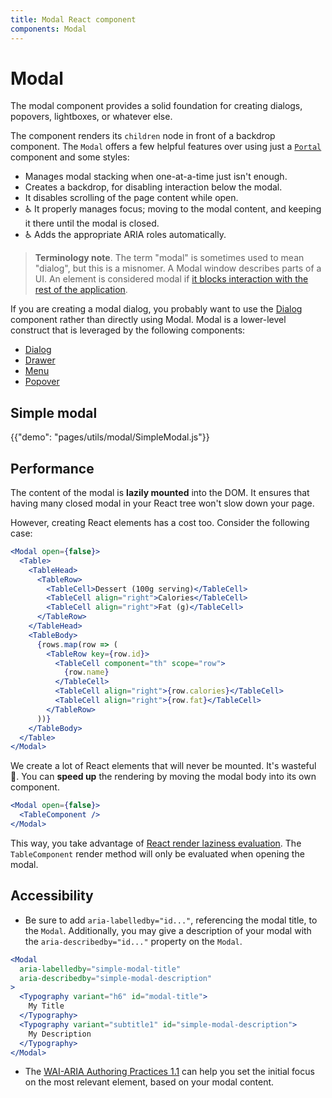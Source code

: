 ```yaml
---
title: Modal React component
components: Modal
---
```


# Modal

<p class="description">The modal component provides a solid foundation for creating dialogs, popovers, lightboxes, or whatever else.</p>

The component renders its `children` node in front of a backdrop component.
The `Modal` offers a few helpful features over using just a [`Portal`](/utils/portal/)
component and some styles:

- Manages modal stacking when one-at-a-time just isn't enough.
- Creates a backdrop, for disabling interaction below the modal.
- It disables scrolling of the page content while open.
- ♿️ It properly manages focus; moving to the modal content,
  and keeping it there until the modal is closed.
- ♿️ Adds the appropriate ARIA roles automatically.

> **Terminology note**. The term "modal" is sometimes used to mean "dialog", but this is a misnomer.
A Modal window describes parts of a UI.
An element is considered modal if [it blocks interaction with the rest of the application](https://en.wikipedia.org/wiki/Modal_window).

If you are creating a modal dialog, you probably want to use the [Dialog](/demos/dialogs/) component rather than directly using Modal.
Modal is a lower-level construct that is leveraged by the following components:

- [Dialog](/demos/dialogs/)
- [Drawer](/demos/drawers/)
- [Menu](/demos/menus/)
- [Popover](/utils/popover/)

## Simple modal

{{"demo": "pages/utils/modal/SimpleModal.js"}}

## Performance

The content of the modal is **lazily mounted** into the DOM.
It ensures that having many closed modal in your React tree won't slow down your page.

However, creating React elements has a cost too. Consider the following case:

```jsx
<Modal open={false}>
  <Table>
    <TableHead>
      <TableRow>
        <TableCell>Dessert (100g serving)</TableCell>
        <TableCell align="right">Calories</TableCell>
        <TableCell align="right">Fat (g)</TableCell>
      </TableRow>
    </TableHead>
    <TableBody>
      {rows.map(row => (
        <TableRow key={row.id}>
          <TableCell component="th" scope="row">
            {row.name}
          </TableCell>
          <TableCell align="right">{row.calories}</TableCell>
          <TableCell align="right">{row.fat}</TableCell>
        </TableRow>
      ))}
    </TableBody>
  </Table>
</Modal>
```

We create a lot of React elements that will never be mounted. It's wasteful 🐢.
You can **speed up** the rendering by moving the modal body into its own component.

```jsx
<Modal open={false}>
  <TableComponent />
</Modal>
```

This way, you take advantage of [React render laziness evaluation](https://overreacted.io/react-as-a-ui-runtime/#lazy-evaluation).
The `TableComponent` render method will only be evaluated when opening the modal.

## Accessibility

- Be sure to add `aria-labelledby="id..."`, referencing the modal title, to the `Modal`.
Additionally, you may give a description of your modal with the `aria-describedby="id..."` property on the `Modal`.

```jsx
<Modal
  aria-labelledby="simple-modal-title"
  aria-describedby="simple-modal-description"
>
  <Typography variant="h6" id="modal-title">
    My Title
  </Typography>
  <Typography variant="subtitle1" id="simple-modal-description">
    My Description
  </Typography>
</Modal>
```

- The [WAI-ARIA Authoring Practices 1.1](https://www.w3.org/TR/wai-aria-practices/examples/dialog-modal/dialog.html) can help you set the initial focus on the most relevant element, based on your modal content.
